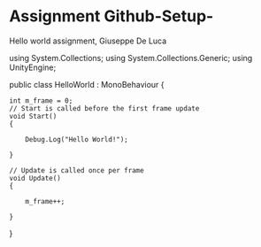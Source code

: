 # Assignment Github-Setup-

Hello world assignment, Giuseppe De Luca

 
using System.Collections;
using System.Collections.Generic;
using UnityEngine;

public class HelloWorld : MonoBehaviour
{

    int m_frame = 0;
    // Start is called before the first frame update
    void Start()
    {

        Debug.Log("Hello World!");

    }

    // Update is called once per frame
    void Update()
    {

        m_frame++;

    }
}

